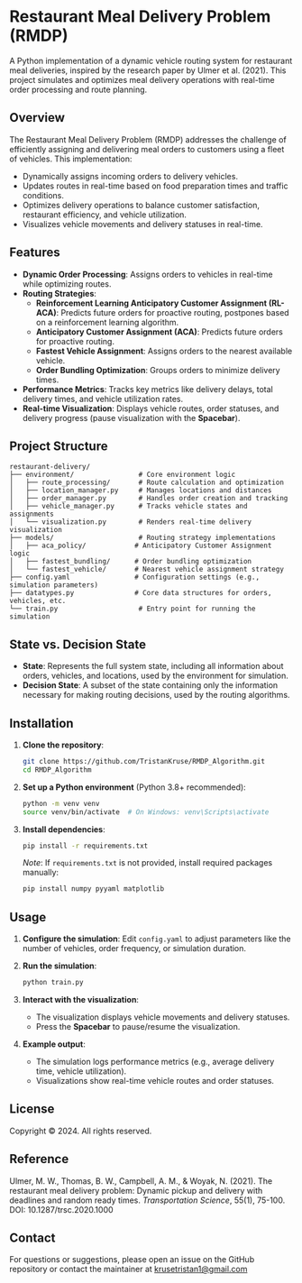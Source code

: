 # Restaurant Meal Delivery Problem (RMDP)

A Python implementation of a dynamic vehicle routing system for restaurant meal deliveries, inspired by the research paper by Ulmer et al. (2021). This project simulates and optimizes meal delivery operations with real-time order processing and route planning.

## Overview

The Restaurant Meal Delivery Problem (RMDP) addresses the challenge of efficiently assigning and delivering meal orders to customers using a fleet of vehicles. This implementation:

- Dynamically assigns incoming orders to delivery vehicles.
- Updates routes in real-time based on food preparation times and traffic conditions.
- Optimizes delivery operations to balance customer satisfaction, restaurant efficiency, and vehicle utilization.
- Visualizes vehicle movements and delivery statuses in real-time.

## Features

- **Dynamic Order Processing**: Assigns orders to vehicles in real-time while optimizing routes.
- **Routing Strategies**:
  - **Reinforcement Learning Anticipatory Customer Assignment (RL-ACA)**: Predicts future orders for proactive routing, postpones based on a reinforcement learning algorithm.
  - **Anticipatory Customer Assignment (ACA)**: Predicts future orders for proactive routing.
  - **Fastest Vehicle Assignment**: Assigns orders to the nearest available vehicle.
  - **Order Bundling Optimization**: Groups orders to minimize delivery times.
- **Performance Metrics**: Tracks key metrics like delivery delays, total delivery times, and vehicle utilization rates.
- **Real-time Visualization**: Displays vehicle routes, order statuses, and delivery progress (pause visualization with the **Spacebar**).

## Project Structure

```
restaurant-delivery/
├── environment/                # Core environment logic
│   ├── route_processing/       # Route calculation and optimization
│   ├── location_manager.py     # Manages locations and distances
│   ├── order_manager.py        # Handles order creation and tracking
│   ├── vehicle_manager.py      # Tracks vehicle states and assignments
│   └── visualization.py        # Renders real-time delivery visualization
├── models/                     # Routing strategy implementations
│   ├── aca_policy/            # Anticipatory Customer Assignment logic
│   ├── fastest_bundling/      # Order bundling optimization
│   └── fastest_vehicle/       # Nearest vehicle assignment strategy
├── config.yaml                # Configuration settings (e.g., simulation parameters)
├── datatypes.py               # Core data structures for orders, vehicles, etc.
└── train.py                    # Entry point for running the simulation
```

## State vs. Decision State

- **State**: Represents the full system state, including all information about orders, vehicles, and locations, used by the environment for simulation.
- **Decision State**: A subset of the state containing only the information necessary for making routing decisions, used by the routing algorithms.

## Installation

1. **Clone the repository**:

   ```bash
   git clone https://github.com/TristanKruse/RMDP_Algorithm.git
   cd RMDP_Algorithm
   ```

2. **Set up a Python environment** (Python 3.8+ recommended):

   ```bash
   python -m venv venv
   source venv/bin/activate  # On Windows: venv\Scripts\activate
   ```

3. **Install dependencies**:

   ```bash
   pip install -r requirements.txt
   ```

   *Note*: If `requirements.txt` is not provided, install required packages manually:

   ```bash
   pip install numpy pyyaml matplotlib
   ```

## Usage

1. **Configure the simulation**: Edit `config.yaml` to adjust parameters like the number of vehicles, order frequency, or simulation duration.

2. **Run the simulation**:

   ```bash
   python train.py
   ```

3. **Interact with the visualization**:

   - The visualization displays vehicle movements and delivery statuses.
   - Press the **Spacebar** to pause/resume the visualization.

4. **Example output**:

   - The simulation logs performance metrics (e.g., average delivery time, vehicle utilization).
   - Visualizations show real-time vehicle routes and order statuses.


## License

Copyright © 2024. All rights reserved.

## Reference

Ulmer, M. W., Thomas, B. W., Campbell, A. M., & Woyak, N. (2021). The restaurant meal delivery problem: Dynamic pickup and delivery with deadlines and random ready times. *Transportation Science*, 55(1), 75-100. DOI: 10.1287/trsc.2020.1000

## Contact

For questions or suggestions, please open an issue on the GitHub repository or contact the maintainer at krusetristan1@gmail.com
